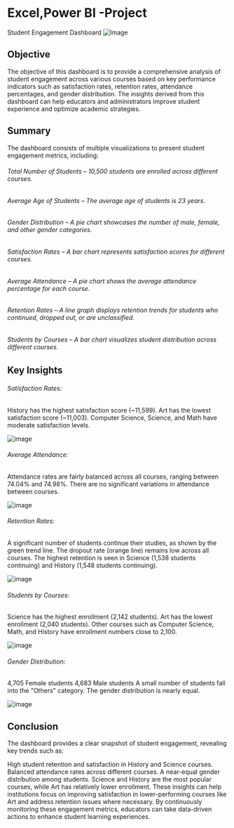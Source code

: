 # Excel,Power BI -Project
Student Engagement Dashboard
![Image](https://github.com/user-attachments/assets/a682300c-3fb3-4586-9665-070b0561169b)

## Objective
The objective of this dashboard is to provide a comprehensive analysis of student engagement across various courses based on key performance indicators such as satisfaction rates, retention rates, attendance percentages, and gender distribution. The insights derived from this dashboard can help educators and administrators improve student experience and optimize academic strategies.

## Summary
The dashboard consists of multiple visualizations to present student engagement metrics, including:
###### Total Number of Students – 10,500 students are enrolled across different courses.
###### Average Age of Students – The average age of students is 23 years.
###### Gender Distribution – A pie chart showcases the number of male, female, and other gender categories.
###### Satisfaction Rates – A bar chart represents satisfaction scores for different courses.
###### Average Attendance – A pie chart shows the average attendance percentage for each course.
###### Retention Rates – A line graph displays retention trends for students who continued, dropped out, or are unclassified.
###### Students by Courses – A bar chart visualizes student distribution across different courses.
## Key Insights
###### Satisfaction Rates:

History has the highest satisfaction score (~11,599).
Art has the lowest satisfaction score (~11,003).
Computer Science, Science, and Math have moderate satisfaction levels.

![image](https://github.com/user-attachments/assets/b1d65368-e892-418f-9a56-0fd37811ab26)

###### Average Attendance:

Attendance rates are fairly balanced across all courses, ranging between 74.04% and 74.98%.
There are no significant variations in attendance between courses.

![image](https://github.com/user-attachments/assets/610d3603-d316-4c54-83e0-c6f7d73f763e)

###### Retention Rates:

A significant number of students continue their studies, as shown by the green trend line.
The dropout rate (orange line) remains low across all courses.
The highest retention is seen in Science (1,538 students continuing) and History (1,548 students continuing).

![image](https://github.com/user-attachments/assets/80fed48e-307b-4593-9770-c483948c5158)

###### Students by Courses:

Science has the highest enrollment (2,142 students).
Art has the lowest enrollment (2,040 students).
Other courses such as Computer Science, Math, and History have enrollment numbers close to 2,100.

![image](https://github.com/user-attachments/assets/ae45fb15-e170-422b-8049-71c1d57f1029)

###### Gender Distribution:

4,705 Female students
4,683 Male students
A small number of students fall into the "Others" category.
The gender distribution is nearly equal.

![image](https://github.com/user-attachments/assets/b26bc0cc-ffeb-485e-89cd-f91c429320fd)

## Conclusion
The dashboard provides a clear snapshot of student engagement, revealing key trends such as:

High student retention and satisfaction in History and Science courses.
Balanced attendance rates across different courses.
A near-equal gender distribution among students.
Science and History are the most popular courses, while Art has relatively lower enrollment.
These insights can help institutions focus on improving satisfaction in lower-performing courses like Art and address retention issues where necessary. By continuously monitoring these engagement metrics, educators can take data-driven actions to enhance student learning experiences.
